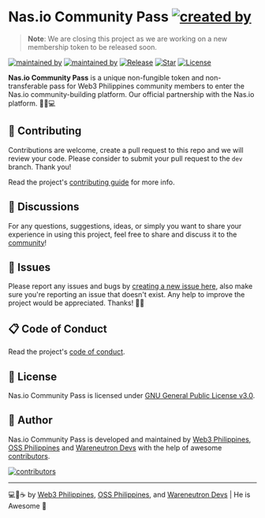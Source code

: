 # Nas.io Community Pass [![created by](https://img.shields.io/badge/created%20by-Web3%20Philippines%20Community-7b3fe4.svg?longCache=true&style=flat-square)](https://web3philippines.org)

> **Note**: We are closing this project as we are working on a new membership token to be released soon.

[![maintained by](https://img.shields.io/badge/maintained%20by-OSS%20Philippines-blue.svg?longCache=true&style=flat-square)](https://ossph.org) [![maintained by](https://img.shields.io/badge/maintained%20by-Wareneutron%20Devs-blue.svg?longCache=true&style=flat-square)](https://wareneutron.com) [![Release](https://img.shields.io/github/release/web3phl/nas-community-pass.svg?style=flat-square)](https://github.com/web3phl/nas-community-pass/releases) [![Star](https://img.shields.io/github/stars/web3phl/nas-community-pass.svg?style=flat-square)](https://github.com/web3phl/nas-community-pass/stargazers) [![License](https://img.shields.io/github/license/web3phl/nas-community-pass.svg?style=flat-square)](https://github.com/web3phl/nas-community-pass/blob/main/LICENSE)

**Nas.io Community Pass** is a unique non-fungible token and non-transferable pass for Web3 Philippines community members to enter the Nas.io community-building platform. Our official partnership with the Nas.io platform. 🤝💜💻

## 🎯 Contributing

Contributions are welcome, create a pull request to this repo and we will review your code. Please consider to submit your pull request to the `dev` branch. Thank you!

Read the project's [contributing guide](./CONTRIBUTING.md) for more info.

## 💬 Discussions

For any questions, suggestions, ideas, or simply you want to share your experience in using this project, feel free to share and discuss it to the [community](https://github.com/web3phl/nas-community-pass/discussions)!

## 🐛 Issues

Please report any issues and bugs by [creating a new issue here](https://github.com/web3phl/nas-community-pass/issues/new/choose), also make sure you're reporting an issue that doesn't exist. Any help to improve the project would be appreciated. Thanks! 🙏✨

## 📋 Code of Conduct

Read the project's [code of conduct](./CODE_OF_CONDUCT.md).

## 📃 License

Nas.io Community Pass is licensed under [GNU General Public License v3.0](https://opensource.org/licenses/GPL-3.0).

## 📝 Author

Nas.io Community Pass is developed and maintained by [Web3 Philippines](https://web3philippines.org), [OSS Philippines](https://ossph.org) and [Wareneutron Devs](https://wareneutron.com) with the help of awesome [contributors](https://github.com/web3phl/nas-community-pass/graphs/contributors).

[![contributors](https://contrib.rocks/image?repo=web3phl/nas-community-pass)](https://github.com/web3phl/nas-community-pass/graphs/contributors)

---

💻💖☕ by [Web3 Philippines](https://web3philippines.org), [OSS Philippines](https://ossph.org), and [Wareneutron Devs](https://wareneutron.com) | He is Awesome 🙏
